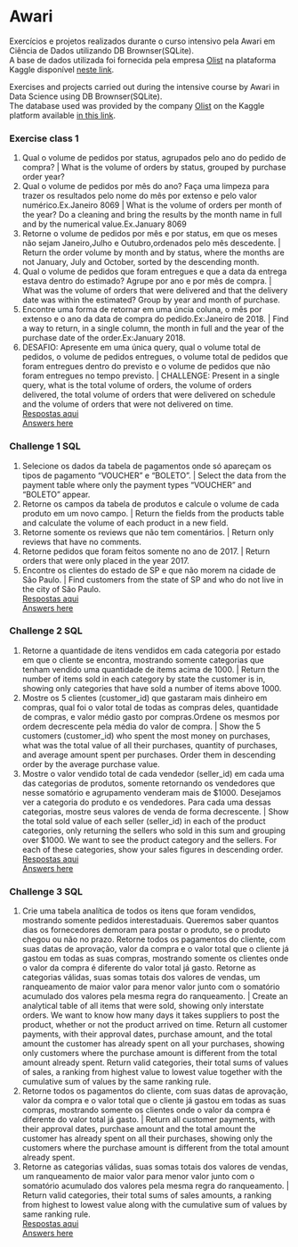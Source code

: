 # Awari
Exercícios e projetos realizados durante o curso intensivo pela Awari em Ciência de Dados utilizando DB Brownser(SQLite).<br/>
A base de dados utilizada foi fornecida pela empresa [Olist](https://olist.com/pt-br/ads/olist-store-geral/?utm_source=google&utm_medium=search&utm_campaign=sup_aon_conv_branding&utm_content=pd_br_all_as18-mais_src_puro&utm_term=text_text_bck3_null_vendas_acesse&gclid=EAIaIQobChMIvK-Wkent9QIVDgaRCh3uJAQ5EAAYASAAEgJCffD_BwE) na plataforma Kaggle disponível [neste link](https://www.kaggle.com/olistbr/brazilian-ecommerce).<br>

Exercises and projects carried out during the intensive course by Awari in Data Science using DB Brownser(SQLite).<br>
The database used was provided by the company [Olist](https://olist.com/pt-br/ads/olist-store-geral/?utm_source=google&utm_medium=search&utm_campaign=sup_aon_conv_branding&utm_content=pd_br_all_as18-mais_src_puro&utm_term=text_text_bck3_null_vendas_acesse&gclid=EAIaIQobChMIvK-Wkent9QIVDgaRCh3uJAQ5EAAYASAAEgJCffD_BwE) on the Kaggle platform available [in this link](https://www.kaggle.com/olistbr/brazilian-ecommerce).<br>

### Exercise class 1
1) Qual o volume de pedidos por status, agrupados pelo ano do pedido de compra? | What is the volume of orders by status, grouped by purchase order year?<br>
2) Qual o volume de pedidos por mês do ano? Faça uma limpeza para trazer os resultados pelo nome do mês por extenso e pelo valor numérico.Ex.Janeiro 8069 | What is the volume of orders per month of the year? Do a cleaning and bring the results by the month name in full and by the numerical value.Ex.January 8069<br>
3) Retorne o volume de pedidos por mês e por status, em que os meses não sejam Janeiro,Julho e Outubro,ordenados pelo mês descedente. | Return the order volume by month and by status, where the months are not January, July and October, sorted by the descending month.<br>
4) Qual o volume de pedidos que foram entregues e que a data da entrega estava dentro do estimado? Agrupe por ano e por mês de compra. | What was the volume of orders that were delivered and that the delivery date was within the estimated? Group by year and month of purchase.<br>
5) Encontre uma forma de retornar em uma úncia coluna, o mês por extenso e o ano da data de compra do pedido.Ex:Janeiro de 2018. | Find a way to return, in a single column, the month in full and the year of the purchase date of the order.Ex:January 2018.<br>
6) DESAFIO: Apresente em uma única query, qual o volume total de pedidos, o volume de pedidos entregues,
o volume total de pedidos que foram entregues dentro do previsto e o volume de pedidos que não foram entregues no tempo previsto. | CHALLENGE: Present in a single query, what is the total volume of orders, the volume of orders delivered,
the total volume of orders that were delivered on schedule and the volume of orders that were not delivered on time.<br>
[Respostas aqui](https://github.com/mdjlr21/Awari/blob/0cc0ebaff26ae6f977512c4848f41defbc1858c2/Exercise.class.1)<br>
[Answers here](https://github.com/mdjlr21/Awari/blob/0cc0ebaff26ae6f977512c4848f41defbc1858c2/Exercise.class.1)

### Challenge 1 SQL
1) Selecione os dados da tabela de pagamentos onde só apareçam os tipos de pagamento “VOUCHER” e “BOLETO”. | Select the data from the payment table where only the payment types “VOUCHER” and “BOLETO” appear.
2) Retorne os campos da tabela de produtos e calcule o volume de cada produto em um novo campo. | Return the fields from the products table and calculate the volume of each product in a new field.
3) Retorne somente os reviews que não tem comentários. | Return only reviews that have no comments.
4) Retorne pedidos que foram feitos somente no ano de 2017. | Return orders that were only placed in the year 2017.
5) Encontre os clientes do estado de SP e que não morem na cidade de São Paulo. | Find customers from the state of SP and who do not live in the city of São Paulo.<br>
[Respostas aqui](https://github.com/mdjlr21/Awari/blob/952d8256271167249b8f0430b80f813f0ba9a0b6/challenge1.SQL)<br>
[Answers here](https://github.com/mdjlr21/Awari/blob/952d8256271167249b8f0430b80f813f0ba9a0b6/challenge1.SQL)

### Challenge 2 SQL
1) Retorne a quantidade de itens vendidos em cada categoria por estado em que o cliente se encontra, mostrando somente categorias que tenham vendido uma quantidade de items 
acima de 1000. | Return the number of items sold in each category by state the customer is in, showing only categories that have sold a number of items
above 1000.<br>
2) Mostre os 5 clientes (customer_id) que gastaram mais dinheiro em compras, qual foi o valor total de todas as compras deles, quantidade de compras, e valor médio gasto por compras.Ordene os mesmos por ordem decrescente pela média do valor de compra. | Show the 5 customers (customer_id) who spent the most money on purchases, what was the total value of all their purchases, quantity of purchases, and average amount spent per purchases. Order them in descending order by the average purchase value.<br>
3) Mostre o valor vendido total de cada vendedor (seller_id) em cada uma das categorias de produtos, somente retornando os vendedores que nesse somatório e agrupamento venderam 
mais de $1000. Desejamos ver a categoria do produto e os vendedores. Para cada uma dessas categorias, mostre seus valores de venda de forma decrescente. | Show the total sold value of each seller (seller_id) in each of the product categories, only returning the sellers who sold in this sum and grouping over $1000. We want to see the product category and the sellers. For each of these categories, show your sales figures in descending order.<br>
[Respostas aqui](https://github.com/mdjlr21/Awari/blob/e029c33cf684a11657ca2985b38c880c102cc31c/Challenge.2.SQL)<br>
[Answers here](https://github.com/mdjlr21/Awari/blob/e029c33cf684a11657ca2985b38c880c102cc31c/Challenge.2.SQL)

### Challenge 3 SQL
1) Crie uma tabela analítica de todos os itens que foram vendidos, mostrando somente pedidos interestaduais. Queremos saber quantos dias os fornecedores demoram para postar o 
produto, se o produto chegou ou não no prazo. Retorne todos os pagamentos do cliente, com suas datas de aprovação, valor da compra e o valor total que o cliente já gastou em 
todas as suas compras, mostrando somente os clientes onde o valor da compra é diferente do valor total já gasto. Retorne as categorias válidas, suas somas totais dos valores 
de vendas, um ranqueamento de maior valor para menor valor junto com o somatório acumulado dos valores pela mesma regra do ranqueamento. | Create an analytical table of all 
items that were sold, showing only interstate orders. We want to know how many days it takes suppliers to post the product, whether or not the product arrived on time. Return
all customer payments, with their approval dates, purchase amount, and the total amount the customer has already spent on all your purchases, showing only customers where the 
purchase amount is different from the total amount already spent. Return valid categories, their total sums of values of sales, a ranking from highest value to lowest value 
together with the cumulative sum of values by the same ranking rule.<br>
2) Retorne todos os pagamentos do cliente, com suas datas de aprovação, valor da compra e o valor total que o cliente já gastou em todas as suas compras, mostrando somente os 
clientes onde o valor da compra é diferente do valor total já gasto. | Return all customer payments, with their approval dates, purchase amount and the total amount the customer
has already spent on all their purchases, showing only the customers where the purchase amount is different from the total amount already spent.<br>
3) Retorne as categorias válidas, suas somas totais dos valores de vendas, um ranqueamento de maior valor para menor valor junto com o somatório acumulado dos valores pela 
mesma regra do ranqueamento. | Return valid categories, their total sums of sales amounts, a ranking from highest to lowest value along with the cumulative sum of values by
same ranking rule.<br>
[Respostas aqui](https://github.com/mdjlr21/Awari/blob/a014002707c6542ac4a89e072adf1517c4e6134d/Challenge.3.SQL)<br>
[Answers here](https://github.com/mdjlr21/Awari/blob/a014002707c6542ac4a89e072adf1517c4e6134d/Challenge.3.SQL)
